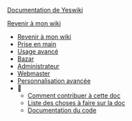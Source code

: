 [Documentation de Yeswiki](/docs/users/fr/README.md ':id=title')

[Revenir à mon wiki](/ ':id=back :ignore')

* [Revenir à mon wiki](/ ':id=back :ignore') <!-- pour affichage téléphone -->
* [Prise en main](/docs/users/fr/prise-en-main.md)
* [Usage avancé](/docs/users/fr/usage-avance.md)
* [Bazar](/docs/users/fr/bazar.md)
* [Administrateur](/docs/users/fr/admin.md)
* [Webmaster](/docs/users/fr/webmaster.md)
* [Personnalisation avancée](/docs/users/fr/dev.md)
* 🔧
  * [Comment contribuer à cette doc](/docs/users/README.md)
  * [Liste des choses à faire sur la doc](/docs/users/TODO.md)
  * [Documentation du code](/docs/code/README.md)

<!-- * Langue
  * [Francais](/docs/fr/)
  * [Anglais](/docs/en/) -->
